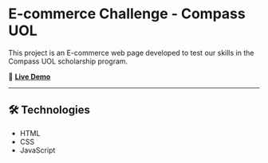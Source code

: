 # E-commerce Challenge - Compass UOL

This project is an E-commerce web page developed to test our skills in the Compass UOL scholarship program.

🔗 **[Live Demo](https://e-commerce-challenge-tau.vercel.app/)**

---

## 🛠 Technologies

- HTML
- CSS
- JavaScript